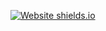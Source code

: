 [![Website shields.io](https://img.shields.io/website-up-down-green-red/http/shields.io.svg)](http://shields.io/)
